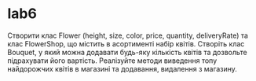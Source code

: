 # lab6
Створити клас Flower (height, size, color, price, quantity, deliveryRate) та клас FlowerShop, що містить в асортименті набір квітів. Створіть клас Bouquet, у який можна додавати будь-яку кількість квітів та дозвольте підрахувати його вартість. Реалізуйте методи виведення топу найдорожчих квітів в магазині та додавання, видалення з магазину.